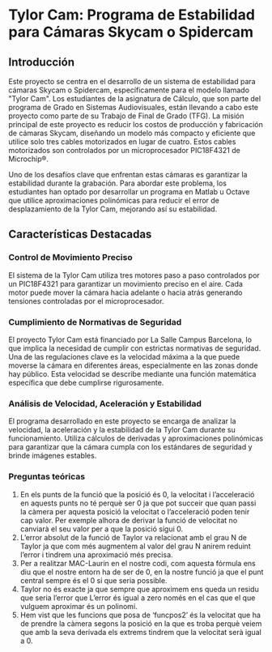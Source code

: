 # Tylor Cam: Programa de Estabilidad para Cámaras Skycam o Spidercam

## Introducción
Este proyecto se centra en el desarrollo de un sistema de estabilidad para cámaras Skycam o Spidercam, específicamente para el modelo llamado "Tylor Cam". Los estudiantes de la asignatura de Cálculo, que son parte del programa de Grado en Sistemas Audiovisuales, están llevando a cabo este proyecto como parte de su Trabajo de Final de Grado (TFG). La misión principal de este proyecto es reducir los costos de producción y fabricación de cámaras Skycam, diseñando un modelo más compacto y eficiente que utilice solo tres cables motorizados en lugar de cuatro. Estos cables motorizados son controlados por un microprocesador PIC18F4321 de Microchip®.

Uno de los desafíos clave que enfrentan estas cámaras es garantizar la estabilidad durante la grabación. Para abordar este problema, los estudiantes han optado por desarrollar un programa en Matlab u Octave que utilice aproximaciones polinómicas para reducir el error de desplazamiento de la Tylor Cam, mejorando así su estabilidad.
## Características Destacadas
### Control de Movimiento Preciso
El sistema de la Tylor Cam utiliza tres motores paso a paso controlados por un PIC18F4321 para garantizar un movimiento preciso en el aire. Cada motor puede mover la cámara hacia adelante o hacia atrás generando tensiones controladas por el microprocesador.
### Cumplimiento de Normativas de Seguridad
El proyecto Tylor Cam está financiado por La Salle Campus Barcelona, lo que implica la necesidad de cumplir con estrictas normativas de seguridad. Una de las regulaciones clave es la velocidad máxima a la que puede moverse la cámara en diferentes áreas, especialmente en las zonas donde hay público. Esta velocidad se describe mediante una función matemática específica que debe cumplirse rigurosamente.
### Análisis de Velocidad, Aceleración y Estabilidad
El programa desarrollado en este proyecto se encarga de analizar la velocidad, la aceleración y la estabilidad de la Tylor Cam durante su funcionamiento. Utiliza cálculos de derivadas y aproximaciones polinómicas para garantizar que la cámara cumpla con los estándares de seguridad y brinde imágenes estables.
### Preguntas teóricas
1. En els punts de la funció que la posició és 0, la velocitat i l’acceleració en aquests punts no té perquè ser 0 ja que pot succeir que quan passi la càmera per aquesta posició la velocitat o l’acceleració poden tenir cap valor.
Per exemple alhora de derivar la funció de velocitat no canviarà el seu valor per a que la posició sigui 0.
2. L’error absolut de la funció de Taylor va relacionat amb el grau N de Taylor ja que com més augmentem al valor del grau N anirem reduint l’error i tindrem una aproximació més precisa.
3. Per a realitzar MAC-Laurin en el nostre codi, com aquesta fórmula ens diu que el nostre entorn ha de ser de 0, en la nostre funció ja que el punt central sempre és el 0 si que seria possible.
4. Taylor no és exacte ja que sempre que aproximem ens queda un residu que seria l’error que L’error és igual a zero només en el cas que el que vulguem aproximar és un polinomi.
5. Hem vist que les funcions que posa de ‘funcpos2’ és la velocitat que ha de prendre la càmera segons la posició en la que es troba perquè veiem que amb la seva derivada els extrems tindrem que la velocitat serà igual a 0.

